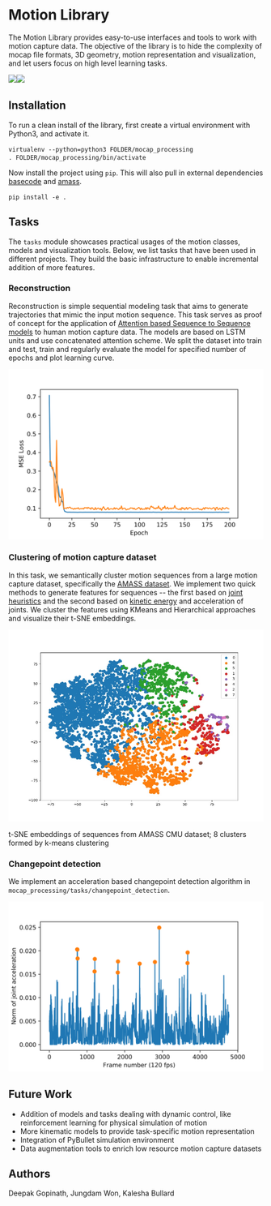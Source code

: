 # Motion Library

The Motion Library provides easy-to-use interfaces and tools to work with motion capture data. The objective of the library is to hide the complexity of mocap file formats, 3D geometry, motion representation and visualization, and let users focus on high level learning tasks.

<img src="mocap_processing/viz/samples/anim_viz.gif" width="500"><img src="mocap_processing/viz/samples/anim_smpl.gif" width="330">

## Installation
To run a clean install of the library, first create a virtual environment with Python3, and activate it.
```
virtualenv --python=python3 FOLDER/mocap_processing
. FOLDER/mocap_processing/bin/activate
```
Now install the project using `pip`. This will also pull in external dependencies [basecode](https://github.com/Jungdam/basecode/) and [amass](https://github.com/nghorbani/amass).
```
pip install -e .
```

## Tasks
The `tasks` module showcases practical usages of the motion classes, models and visualization tools. Below, we list tasks that have been used in different projects. They build the basic infrastructure to enable incremental addition of more features. 

### Reconstruction
Reconstruction is simple sequential modeling task that aims to generate trajectories that mimic the input motion sequence. This task serves as proof of concept for the application of [Attention based Sequence to Sequence models](https://arxiv.org/abs/1409.0473) to human motion capture data. The models are based on LSTM units and use concatenated attention scheme. We split the dataset into train and test, train and regularly evaluate the model for specified number of epochs and plot learning curve.

![seq2seq learning curve](mocap_processing/tasks/reconstruction/seq2seq_1layer_batch64.svg)

### Clustering of motion capture dataset
In this task, we semantically cluster motion sequences from a large motion capture dataset, specifically the [AMASS dataset](http://amass.is.tue.mpg.de/). We implement two quick methods to generate features for sequences -- the first based on [joint heuristics](https://dl.acm.org/doi/10.1145/1073204.1073247) and the second based on [kinetic energy](https://www.researchgate.net/publication/251419971_FMDistance_A_fast_and_effective_distance_function_for_motion_capture_data) and acceleration of joints. We cluster the features using KMeans and Hierarchical approaches and visualize their t-SNE embeddings.

<img src="mocap_processing/tasks/clustering/tsne-pca-k-8.jpg" width="600">

t-SNE embeddings of sequences from AMASS CMU dataset; 8 clusters formed by k-means clustering

### Changepoint detection
We implement an acceleration based changepoint detection algorithm in `mocap_processing/tasks/changepoint_detection`.

![changepoints](mocap_processing/tasks/changepoint_detection/changepoints.svg)

## Future Work
- Addition of models and tasks dealing with dynamic control, like reinforcement learning for physical simulation of motion
- More kinematic models to provide task-specific motion representation
- Integration of PyBullet simulation environment
- Data augmentation tools to enrich low resource motion capture datasets

## Authors
Deepak Gopinath, Jungdam Won, Kalesha Bullard
